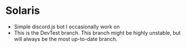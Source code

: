 # Solaris
- Simple discord.js bot I occasionally work on
- This is the DevTest branch. This branch might be highly unstable, but will always be the most up-to-date branch.
